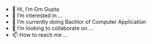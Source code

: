 - 👋 Hi, I’m Om Gupta
- 👀 I’m interested in ...
- 🌱 I’m currently doing Bachlor of Computer Application
- 💞️ I’m looking to collaborate on ...
- 📫 How to reach me ...

<!---
iomgupta/iomgupta is a ✨ special ✨ repository because its `README.md` (this file) appears on your GitHub profile.
You can click the Preview link to take a look at your changes.
--->
